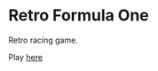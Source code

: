 Retro Formula One
===================
Retro racing game.

Play [here](https://iovar.github.io/retroformulaone/)
